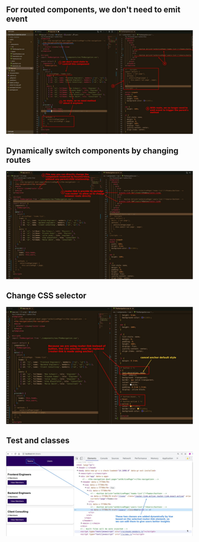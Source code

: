 ## **For routed components, we don't need to emit event**

![Alt we don't need emit event any more if has routes](pic/01.jpg)

## **Dynamically switch components by changing routes**

![Alt directly change routes to switch components](pic/02.jpg)

## **Change CSS selector**

![Alt change CSS selector](pic/03.jpg)

## **Test and classes**

![Alt test and observe element class](pic/04.jpg)
